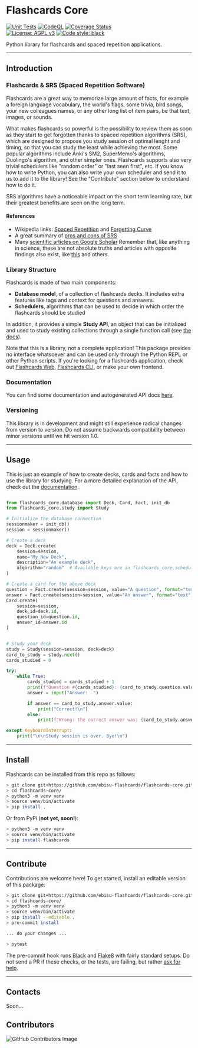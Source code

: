 # Flashcards Core

[![Unit Tests](https://github.com/ebisu-flashcards/flashcards-core/actions/workflows/tests.yml/badge.svg)](https://github.com/ebisu-flashcards/flashcards-core/actions/workflows/tests.yml)  [![CodeQL](https://github.com/ebisu-flashcards/flashcards-core/actions/workflows/codeql.yml/badge.svg)](https://github.com/ebisu-flashcards/flashcards-core/actions/workflows/codeql.yml)  [![Coverage Status](https://coveralls.io/repos/github/ebisu-flashcards/flashcards-core/badge.svg?branch=main)](https://coveralls.io/github/ebisu-flashcards/flashcards-core?branch=main)  
[![License: AGPL v3](https://img.shields.io/badge/License-AGPLv3-blue.svg)](https://www.gnu.org/licenses/agpl-3.0)   <a href="https://github.com/psf/black"><img alt="Code style: black" src="https://img.shields.io/badge/code%20style-black-000000.svg"></a>  

Python library for flashcards and spaced repetition applications.

-------------------------------

## Introduction

### Flashcards & SRS (Spaced Repetition Software)

Flashcards are a great way to memorize large amount of facts, for example a foreign language vocabulary, the world's flags, some trivia, bird songs, your new colleagues names, or any other long list of item pairs, be that text, images, or sounds.

What makes flashcards so powerful is the possibility to review them as soon as they start to get forgotten thanks to spaced repetition algorithms (SRS), which are designed to propose you study session of optimal lenght and timing, so that you can study the least while achieving the most. Some popular algorithms include Anki's SM2, SuperMemo's algorithms, Duolingo's algorithm, and other simpler ones. Flashcards supports also very trivial schedulers like "random order" or "last seen first", etc. If you know how to write Python, you can also write your own scheduler and send it to us to add it to the library! See the "Contribute" section below to understand how to do it.

SRS algorithms have a noticeable impact on the short term learning rate, but their greatest benefits are seen on the long term.

#### References

- Wikipedia links: [Spaced Repetition](https://en.wikipedia.org/wiki/Spaced_repetition) and [Forgetting Curve](https://www.semanticscholar.org/paper/Spaced-retrieval%3A-absolute-spacing-enhances-of-Karpicke-Bauernschmidt/23c01da059b9eb8be667930bddddc2033e719e31)
- A great summary of [pros and cons of SRS](https://www.sinosplice.com/life/archives/2021/02/07/srs-flashcards-pros-and-cons)
- Many [scientific articles on Google Scholar](https://scholar.google.com/scholar?hl=it&as_sdt=0%2C5&q=spaced+repetition&btnG=) Remember that, like anything in science, these are not absolute truths and articles with opposite findings also exist, like [this](https://www.semanticscholar.org/paper/Spaced-retrieval%3A-absolute-spacing-enhances-of-Karpicke-Bauernschmidt/23c01da059b9eb8be667930bddddc2033e719e31) and others.

### Library Structure

Flashcards is made of two main components:

- **Database model**, of a collection of flashcards decks. It includes extra features like tags and context for questions and answers. 
- **Schedulers**, algorithms that can be used to decide in which order the flashcards should be studied

In addition, it provides a simple **Study API**, an object that can be initialized and used to study existing collections through a single function call (see [the docs](https://ebisu-flashcards.github.io/flashcards-core/study.html)).

Note that this is a library, not a complete application! This package provides no interface whatsoever and can be used only through the Python REPL or other Python scripts. If you're looking for a flashcards application, check out [Flashcards Web](https://github.com/ebisu-flashcards/flashcards-web), [Flashcards CLI](https://github.com/ebisu-flashcards/flashcards-cli), or make your own frontend.

### Documentation

You can find some documentation and autogenerated API docs [here](https://ebisu-flashcards.github.io/flashcards-core/).

### Versioning

This library is in development and might still experience radical changes from version to version. Do not assume backwards compatibility between minor versions until we hit version 1.0.

-----------------------------

## Usage

This is just an example of how to create decks, cards and facts and how to use
the library for studying. For a more detailed explanation of the API, check 
out the [documentation](https://ebisu-flashcards.github.io/flashcards-core/).

```python

from flashcards_core.database import Deck, Card, Fact, init_db
from flashcards_core.study import Study

# Initialize the database connection
sessionmaker = init_db()
session = sessionmaker()

# Create a deck
deck = Deck.create(
    session=session, 
    name="My New Deck", 
    description="An example deck", 
    algorithm="random"  # Available keys are in flashcards_core.schedulers.SCHEDULERS
)

# Create a card for the above deck
question = Fact.create(session=session, value="A question", format="text")
answer = Fact.create(session=session, value="An answer", format="text")
Card.create(
    session=session, 
    deck_id=deck.id, 
    question_id=question.id, 
    answer_id=answer.id
)


# Study your deck
study = Study(session=session, deck=deck)
card_to_study = study.next()
cards_studied = 0

try:
    while True:
        cards_studied = cards_studied + 1
        print(f"Question #{cards_studied}: {card_to_study.question.value}")
        answer = input("Answer:  ")

        if answer == card_to_study.answer.value:
            print("Correct!\n")
        else:
            print(f"Wrong: the correct answer was: {card_to_study.answer.value}\n")

except KeyboardInterrupt:
    print("\n\nStudy session is over. Bye!\n")
```

-----------------------------

## Install

Flashcards can be installed from this repo as follows:

```bash
> git clone git+https://github.com/ebisu-flashcards/flashcards-core.git
> cd flashcards-core/
> python3 -m venv venv
> source venv/bin/activate
> pip install .
```

Or from PyPi (**not yet, soon!**):

```bash
> python3 -m venv venv
> source venv/bin/activate
> pip install flashcards
```

-----------------------------

## Contribute

Contributions are welcome here! To get started, install an editable version of this package:

```bash
> git clone git+https://github.com/ebisu-flashcards/flashcards-core.git
> cd flashcards-core/
> python3 -m venv venv
> source venv/bin/activate
> pip install --editable .
> pre-commit install

... do your changes ...

> pytest
```

The pre-commit hook runs [Black](https://black.readthedocs.io/en/stable/) and 
[Flake8](https://flake8.pycqa.org/en/latest/) with fairly standard setups. 
Do not send a PR if these checks, or the tests, are failing, but rather 
[ask for help](https://github.com/ebisu-flashcards/flashcards-core/issues/new).

-------------------------------------

## Contacts

Soon...

## Contributors

![GitHub Contributors Image](https://contrib.rocks/image?repo=ebisu-flashcards/flashcards-core)
